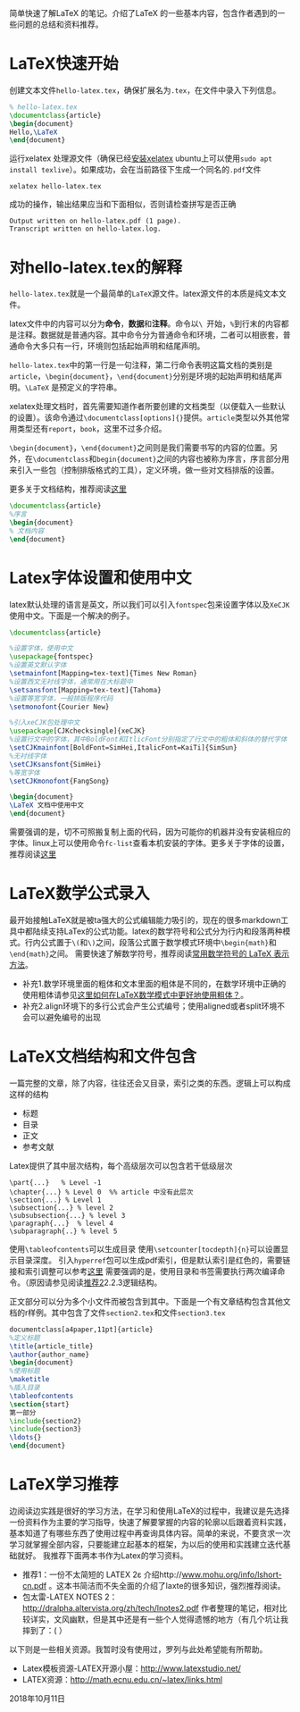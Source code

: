 简单快速了解LaTeX 的笔记。介绍了LaTeX 的一些基本内容，包含作者遇到的一些问题的总结和资料推荐。
<!--more-->


# LaTeX快速开始

创建文本文件`hello-latex.tex`，确保扩展名为`.tex`，在文件中录入下列信息。
```latex
% hello-latex.tex
\documentclass{article}
\begin{document}
Hello,\LaTeX
\end{document}
```
运行xelatex 处理源文件（确保已经[安装xelatex](https://cn.bing.com/search?q=%E5%AE%89%E8%A3%85latex&qs=n&form=QBRE&sp=-1&pq=%E5%AE%89%E8%A3%85latex&sc=3-7&sk=&cvid=04E8B99006CA4D6994D6BBB079CC4F0F) ubuntu上可以使用`sudo apt install texlive`）。如果成功，会在当前路径下生成一个同名的`.pdf`文件
```shell
xelatex hello-latex.tex
```
成功的操作，输出结果应当和下面相似，否则请检查拼写是否正确
```shell
Output written on hello-latex.pdf (1 page).
Transcript written on hello-latex.log.
```

# 对hello-latex.tex的解释
`hello-latex.tex`就是一个最简单的`LaTeX`源文件。latex源文件的本质是纯文本文件。


latex文件中的内容可以分为**命令**，**数据**和**注释**。命令以`\ `开始，`%`到行末的内容都是注释。数据就是普通内容。其中命令分为普通命令和环境，二者可以相嵌套，普通命令大多只有一行，环境则包括起始声明和结尾声明。


`hello-latex.tex`中的第一行是一句注释，第二行命令表明这篇文档的类别是`article`，`\begin{document}`，`\end{document}`分别是环境的起始声明和结尾声明。`\LaTeX` 是预定义的字符串。



xelatex处理文档时，首先需要知道作者所要创建的文档类型（以便载入一些默认的设置）。该命令通过`\documentclass[options]{}`提供。`article`类型以外其他常用类型还有`report`，`book`，这里不过多介绍。



`\begin{document}`，`\end{document}`之间则是我们需要书写的内容的位置。另外，在`\documentclass`和`begin{document}`之间的内容也被称为序言，序言部分用来引入一些包（控制排版格式的工具），定义环境，做一些对文档排版的设置。

更多关于文档结构，推荐阅读[这里](http://dralpha.altervista.org/zh/tech/lnotes2.pdf)

```latex
\documentclass{article}
%序言
\begin{document}
% 文档内容
\end{document}
```

# Latex字体设置和使用中文
latex默认处理的语言是英文，所以我们可以引入`fontspec`包来设置字体以及`XeCJK`使用中文。下面是一个解决的例子。
```latex
\documentclass{article}

%设置字体，使用中文
\usepackage{fontspec}
%设置英文默认字体
\setmainfont[Mapping=tex-text]{Times New Roman}
%设置西文无衬线字体，通常用在大标题中
\setsansfont[Mapping=tex-text]{Tahoma}
%设置等宽字体，一般排版程序代码
\setmonofont{Courier New}

%引入xeCJK包处理中文
\usepackage[CJKchecksingle]{xeCJK}
%设置行文中的字体，其中BoldFont和ItlicFont分别指定了行文中的粗体和斜体的替代字体
\setCJKmainfont[BoldFont=SimHei,ItalicFont=KaiTi]{SimSun}
%无衬线字体
\setCJKsansfont{SimHei}
%等宽字体
\setCJKmonofont{FangSong}

\begin{document}
\LaTeX 文档中使用中文
\end{document}
```

需要强调的是，切不可照搬复制上面的代码，因为可能你的机器并没有安装相应的字体。linux上可以使用命令`fc-list`查看本机安装的字体。更多关于字体的设置，推荐阅读[这里](https://www.zhihu.com/question/20563044)

# LaTeX数学公式录入
最开始接触LaTeX就是被ta强大的公式编辑能力吸引的，现在的很多markdown工具中都陆续支持LaTex的公式功能。latex的数学符号和公式分为行内和段落两种模式。行内公式置于`\(`和`\)`之间，段落公式置于数学模式环境中`\begin{math}`和`\end{math}`之间。
需要快速了解数学符号，推荐阅读[常用数学符号的 LaTeX 表示方法](http://mohu.org/info/symbols/symbols.htm)。

- 补充1.数学环境里面的粗体和文本里面的粗体是不同的，在数学环境中正确的使用粗体请参见[这里如何在LaTeX数学模式中更好地使用粗体？](https://www.zhihu.com/question/25290041)。
- 补充2.align环境下的多行公式会产生公式编号；使用aligned或者split环境不会可以避免编号的出现



# LaTeX文档结构和文件包含
一篇完整的文章，除了内容，往往还会又目录，索引之类的东西。逻辑上可以构成这样的结构
- 标题
- 目录
- 正文
- 参考文献

Latex提供了其中层次结构，每个高级层次可以包含若干低级层次
```
\part{...}   % Level -1
\chapter{...} % Level 0  %% article 中没有此层次
\section{...} % Level 1
\subsection{...} % level 2
\subsubsection{...} % level 3
\paragraph{...}  % level 4
\subparagraph{..} % level 5
```

使用`\tableofcontents`可以生成目录
使用`\setcounter[tocdepth]{n}`可以设置显示目录深度。
引入`hyperref`包可以生成pdf索引，但是默认索引是红色的，需要链接和索引调整可以参考[这里](https://www.cnblogs.com/ouyxy/p/6743073.html)
需要强调的是，使用目录和书签需要执行两次编译命令。（原因请参见阅读[推荐2](http://dralpha.altervista.org/zh/tech/lnotes2.pdf)2.2.3逻辑结构。



正文部分可以分为多个小文件而被包含到其中。下面是一个有文章结构包含其他文档的r样例。其中包含了文件`section2.tex`和文件`section3.tex`
```latex
documentclass[a4paper,11pt]{article}
%定义标题
\title{article_title}
\author{author_name}
\begin{document}
%使用标题
\maketitle
%插入目录
\tableofcontents
\section{start}
第一部分
\include{section2}
\include{section3}
\ldots{}
\end{document}
```

# LaTeX学习推荐
边阅读边实践是很好的学习方法，在学习和使用LaTeX的过程中，我建议是先选择一份资料作为主要的学习指导，快速了解要掌握的内容的轮廓以后跟着资料实践，基本知道了有哪些东西了使用过程中再查询具体内容。简单的来说，不要贪求一次学习就掌握全部内容，只要能建立起基本的框架，为以后的使用和实践建立迭代基础就好。
我推荐下面两本书作为Latex的学习资料。
- 推荐1：一份不太简短的 LATEX 2ε 介绍http://www.mohu.org/info/lshort-cn.pdf 。这本书简洁而不失全面的介绍了laxte的很多知识，强烈推荐阅读。
- 包太雷-LATEX NOTES 2：http://dralpha.altervista.org/zh/tech/lnotes2.pdf 作者整理的笔记，相对比较详实，文风幽默，但是其中还是有一些个人觉得遗憾的地方（有几个坑让我摔到了：( ）

以下则是一些相关资源。我暂时没有使用过，罗列与此处希望能有所帮助。
- Latex模板资源-LATEX开源小屋：http://www.latexstudio.net/
- LATEX资源：http://math.ecnu.edu.cn/~latex/links.html

2018年10月11日

